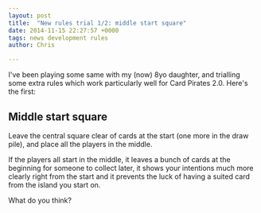 ```yaml
---
layout: post
title:  "New rules trial 1/2: middle start square"
date: 2014-11-15 22:27:57 +0000
tags: news development rules
author: Chris

---
```


I've been playing some same with my (now) 8yo daughter, and trialling some extra rules which work particularly well for Card Pirates 2.0. Here's the first:

## Middle start square

Leave the central square clear of cards at the start (one more in the draw pile), and place all the players in the middle.

If the players all start in the middle, it leaves a bunch of cards at the beginning for someone to collect later, it shows your intentions much more clearly right from the start and it prevents the luck of having a suited card from the island you start on.

What do you think?
